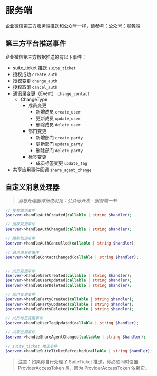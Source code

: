 # 服务端

企业微信第三方服务端推送和公众号一样，请参考：[公众号：服务端](../official-account/server.md)

## 第三方平台推送事件

企业微信第三方数据推送的有以下事件：

- suite_ticket 推送 `suite_ticket`
- 授权成功 `create_auth`
- 授权变更 `change_auth`
- 授权取消 `cancel_auth`
- 通讯录变更（Event） `change_contact`
  - ChangeType
    - 成员变更
      - 新增成员 `create_user`
      - 更新成员 `update_user`
      - 删除成员 `delete_user`
    - 部门变更
      - 新增部门 `create_party`
      - 更新部门 `update_party`
      - 删除部门 `delete_party`
    - 标签变更
      - 成员标签变更 `update_tag`
- 共享应用事件回调 `share_agent_change`

## 自定义消息处理器

> _消息处理器详细说明见：公众号开发 - 服务端一节_

```php
// 授权成功事件
$server->handleAuthCreated(callable | string $handler);

// 授权变更事件
$server->handleAuthChanged(callable | string $handler);

// 授权取消事件
$server->handleAuthCancelled(callable | string $handler);

// 通讯录变更事件
$server->handleContactChanged(callable | string $handler);


// 成员变更事件
$server->handleUserCreated(callable | string $handler);
$server->handleUserUpdated(callable | string $handler);
$server->handleUserDeleted(callable | string $handler);

// 部门变更事件
$server->handlePartyCreated(callable | string $handler);
$server->handlePartyUpdated(callable | string $handler);
$server->handlePartyDeleted(callable | string $handler);

// 成员标签变更事件
$server->handleUserTagUpdated(callable | string $handler);

// 共享应用事件
$server->handleShareAgentChanged(callable | string $handler);

// suite_ticket 推送事件
$server->handleSuiteTicketRefreshed(callable | string $handler);
```

> 注意：如果你自行处理了 SuiteTicket 推送，你必须同时设置 ProviderAccessToken 类，因为 ProviderAccessToken 依赖它。
